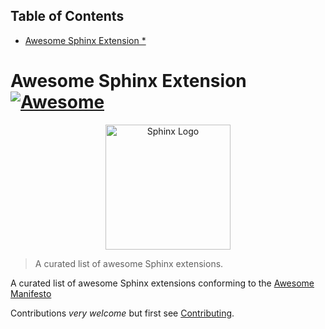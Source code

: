 <!-- START doctoc generated TOC please keep comment here to allow auto update -->
<!-- DON'T EDIT THIS SECTION, INSTEAD RE-RUN doctoc TO UPDATE -->
## Table of Contents

- [Awesome Sphinx Extension *](#awesome-sphinx-extension-)

<!-- END doctoc generated TOC please keep comment here to allow auto update -->

# Awesome Sphinx Extension [![Awesome](https://cdn.rawgit.com/sindresorhus/awesome/d7305f38d29fed78fa85652e3a63e154dd8e8829/media/badge.svg)](https://github.com/sindresorhus/awesome)

<p align="center">
  <img src="https://www.sphinx-doc.org/en/master/_static/sphinx-logo.svg" alt="Sphinx Logo" width="200">
</p>

> A curated list of awesome Sphinx extensions.

A curated list of awesome Sphinx extensions conforming to the [Awesome Manifesto](https://github.com/sindresorhus/awesome/blob/main/awesome.md)

Contributions _very welcome_ but first see [Contributing](CONTRIBUTING.md).

